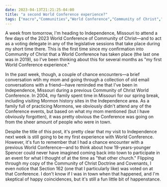 ```yaml
---
date: 2023-04-13T21:21:25-04:00
title: "a second World Conference experience?"
tags: ["macro","Communities","World Conference","Community of Christ","2023 World Conference"]
---
```

A week from tomorrow, I'm heading to Independence, Missouri to attend a few days of the 2023 World Conference of Community of Christ—and to act as a voting delegate in any of the legislative sessions that take place during my short time there. This is the first time since my confirmation into Community of Christ that a World Conference has taken place (the last one was in 2019), so I've been thinking about this for several months as "my first World Conference experience." 

In the past week, though, a couple of chance encounters—a brief conversation wtih my mom and going through a collection of old email conversations with a friend—have reminded me that I've been in Independence, Missouri during a previous Community of Christ World Conference. In 2004, my family spent time in Missouri for our spring break, including visiting Mormon history sites in the Independence area. As a family full of practicing Mormons, we obviously didn't attend any of the Conference events, but based on what my mom mentioned (but I have obviously forgotten), it was pretty obvious the Conference was going on from the sheer amount of people who were in town.

Despite the title of this post, it's pretty clear that my visit to Independence next week is still going to be my first experience with World Conference. However, it's fun to remember that I had a chance encounter with a previous World Conference—and to think about how 19-years-younger Spencer could never have imagined coming back into town to participate in an event for what I thought of at the time as "that other church." Flipping through my copy of the Community of Christ Doctrine and Covenants, I even notice that Section 162 (one that I particularly like) was voted on at that Conference. I don't know if I was in town when that happened, and I'm skeptical of happy coincidences, but it's still a fun little bit of happenstance.